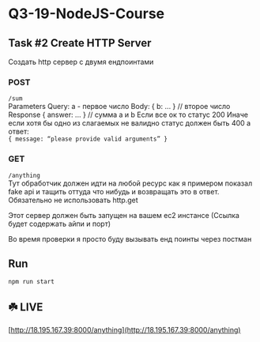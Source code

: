 # Q3-19-NodeJS-Course

## Task #2 Create HTTP Server

Создать http сервер с двумя ендпоинтами

### POST

`/sum`  
Parameters
Query: a - первое число
Body: { b: ... } // второе число
Response
{ answer: ... } // сумма a и b
Если все ок то статус 200
Иначе если хотя бы одно из слагаемых не валидно статус должен быть 400 а ответ:  
`{ message: “please provide valid arguments” }`

### GET

`/anything`  
 Тут обработчик должен идти на любой ресурс как я примером показал fake api и тащить оттуда что нибудь и возвращать это в ответ. Обязательно не использовать http.get

Этот сервер должен быть запущен на вашем ec2 инстансе
(Ссылка будет содержать айпи и порт)

Во время проверки я просто буду вызывать енд поинты через постман

## Run

```
npm run start
```

## ☘️ LIVE

[http://18.195.167.39:8000/anything](http://18.195.167.39:8000/anything)
